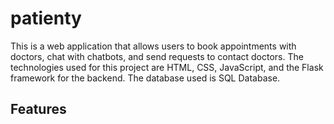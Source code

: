 # patienty

This is a web application that allows users to book appointments with doctors, chat with chatbots, and send requests to contact doctors. The technologies used for this project are HTML, CSS, JavaScript, and the Flask framework for the backend. The database used is SQL Database.

## Features

<!-- - User Registration: Users can create an account to access the features of the application.
- Appointment Booking: Users can book appointments with their preferred doctors based on availability.
- Chatbot Integration: Chatbots are available to provide assistance and answer common queries.
- Contact Request: Users can send requests to contact doctors for further information or assistance.
- Doctor Details: Users can view detailed information about doctors, including their qualifications, experience.

## Installation

1. Navigate to the project directory:

   ```bash
   cd patienty_webapp
   ```

2. Install dependencies:

   ```bash
   pip install -r requirements.txt
   ```

3. Run the application:

   ```bash
   python app.py
   ```

4. Access the web application in your browser at 'http://127.0.0.1:5000'.

## Usage

1. Register a new account on the web application.
2. Book an appointment with your preferred doctor.
3. Chat with chatbots to get assistance or information.
4. Send a contact request to the doctor if needed.



